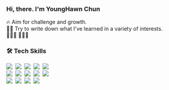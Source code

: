 ### Hi, there. I'm YoungHawn Chun

<p align="left">
  
  🔥 Aim for challenge and growth. <br>
  ✍🏻 Try to write down what I've learned in a variety of interests. <br>
  👩🏻‍💻 
  👩🏻‍🎓 

</p>

<h3 align="left">🛠 Tech Skills </h3>
<p align="left">
  <img src="https://img.shields.io/badge/C++-512BD4?style=flat-square&logo=C%2B%2B&logoColor=white"/></a>&nbsp 
  <img src="https://img.shields.io/badge/C-A8B9CC?style=flat-square&logo=C&logoColor=white"/></a>&nbsp 
  <img src="https://img.shields.io/badge/Python-3766AB?style=flat-square&logo=Python&logoColor=white"/></a>&nbsp 
  <img src="https://img.shields.io/badge/Javascript-ffb13b?style=flat-square&logo=javascript&logoColor=white"/></a>&nbsp 
  <img src="https://img.shields.io/badge/Markdown-000000?style=flat-square&logo=Markdown&logoColor=white"/></a>&nbsp 
  <br>
  <img src="https://img.shields.io/badge/VMware-607078?style=flat-square&logo=VMware&logoColor=white"/></a>&nbsp 
  <img src="https://img.shields.io/badge/Kubernetes-326CE5?style=flat-square&logo=Kubernetes&logoColor=white"/></a>&nbsp 
  <img src="https://img.shields.io/badge/Docker-326CE5?style=flat-square&logo=Docker&logoColor=white"/></a>&nbsp 
  <img src="https://img.shields.io/badge/aws-333664?style=flat-square&logo=amazon-aws&logoColor=white"/></a>&nbsp 
  <img src="https://img.shields.io/badge/Mysql-E6B91E?style=flat-square&logo=MySql&logoColor=white"/></a>&nbsp
  <br>
  <img src="https://img.shields.io/badge/Git-181717?style=flat-square&logo=Git&logoColor=white"/></a>&nbsp 
  <img src="https://img.shields.io/badge/Notion-000000?style=flat-square&logo=Notion&logoColor=white"/></a>&nbsp 
  <img src="https://img.shields.io/badge/Confluence-172B4D?style=flat-square&logo=Confluence&logoColor=white"/></a>&nbsp 
  <img src="https://img.shields.io/badge/Figma-F24E1E?style=flat-square&logo=Figma&logoColor=white"/></a>&nbsp
</p>
